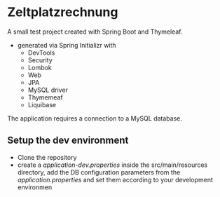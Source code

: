 # Zeltplatzrechnung

A small test project created with Spring Boot and Thymeleaf.
- generated via Spring Initializr with
  - DevTools
  - Security
  - Lombok
  - Web
  - JPA
  - MySQL driver
  - Thymemeaf
  - Liquibase
  
The application requires a connection to a MySQL database. 
  
## Setup the dev environment
- Clone the repository
- create a _application-dev.properties_ inside the src/main/resources directory, add the DB configuration parameters from the _application.properties_ and set them according to your development environmen